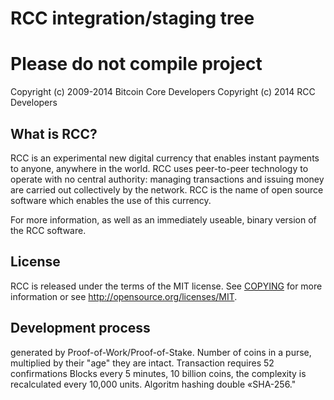 RCC integration/staging tree
=====================================

Please do not compile project
==============================


Copyright (c) 2009-2014 Bitcoin Core Developers
Copyright (c) 2014 RCC Developers

What is RCC?
----------------

RCC is an experimental new digital currency that enables instant payments to
anyone, anywhere in the world. RCC uses peer-to-peer technology to operate
with no central authority: managing transactions and issuing money are carried
out collectively by the network. RCC is the name of open source
software which enables the use of this currency.

For more information, as well as an immediately useable, binary version of
the RCC software.

License
-------

RCC is released under the terms of the MIT license. See [COPYING](COPYING) for more
information or see http://opensource.org/licenses/MIT.

Development process
-------------------

generated by Proof-of-Work/Proof-of-Stake. 
Number of coins in a purse, multiplied by their "age" they are intact. 
Transaction requires 52 confirmations 
Blocks every 5 minutes, 10 billion coins, the complexity is recalculated every 10,000 units. Algoritm hashing double «SHA-256."
